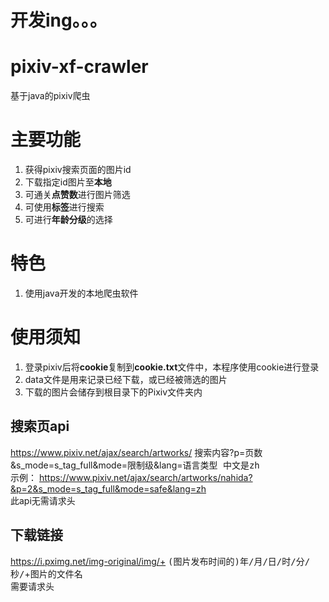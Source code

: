 # 开发ing。。。
# pixiv-xf-crawler
基于java的pixiv爬虫
# 主要功能
1. 获得pixiv搜索页面的图片id  
2. 下载指定id图片至**本地**  
3. 可通关**点赞数**进行图片筛选  
4. 可使用**标签**进行搜索
5. 可进行**年龄分级**的选择
# 特色
1. 使用java开发的本地爬虫软件
# 使用须知
1. 登录pixiv后将**cookie**复制到**cookie.txt**文件中，本程序使用cookie进行登录
2. data文件是用来记录已经下载，或已经被筛选的图片
3. 下载的图片会储存到根目录下的Pixiv文件夹内
## 搜索页api
https://www.pixiv.net/ajax/search/artworks/ <kbd>搜索内容</kbd>?p=<kbd>页数</kbd>&s_mode=s_tag_full&mode=<kbd>限制级</kbd>&lang=<kbd>语言类型 中文是zh</kbd>  
示例：
https://www.pixiv.net/ajax/search/artworks/nahida?&p=2&s_mode=s_tag_full&mode=safe&lang=zh  
此api无需请求头
## 下载链接
https://i.pximg.net/img-original/img/+ <kbd>(图片发布时间的)年/月/日/时/分/秒/</kbd>+<kbd>图片的文件名</kbd>  
需要请求头
